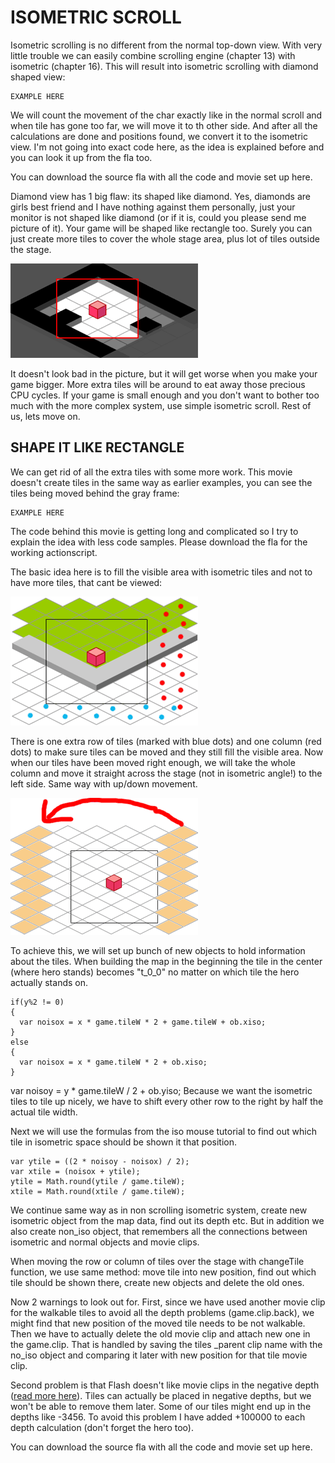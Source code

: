# ISOMETRIC SCROLL

Isometric scrolling is no different from the normal top-down view. With very little trouble we can easily combine scrolling engine (chapter 13) with isometric (chapter 16). This will result into isometric scrolling with diamond shaped view:

```
EXAMPLE HERE
```

We will count the movement of the char exactly like in the normal scroll and when tile has gone too far, we will move it to th other side. And after all the calculations are done and positions found, we convert it to the isometric view. I'm not going into exact code here, as the idea is explained before and you can look it up from the fla too.

You can download the source fla with all the code and movie set up here.

Diamond view has 1 big flaw: its shaped like diamond. Yes, diamonds are girls best friend and I have nothing against them personally, just your monitor is not shaped like diamond (or if it is, could you please send me picture of it). Your game will be shaped like rectangle too. Surely you can just create more tiles to cover the whole stage area, plus lot of tiles outside the stage.

![](p24_2.gif)

It doesn't look bad in the picture, but it will get worse when you make your game bigger. More extra tiles will be around to eat away those precious CPU cycles. If your game is small enough and you don't want to bother too much with the more complex system, use simple isometric scroll. Rest of us, lets move on.


## SHAPE IT LIKE RECTANGLE

We can get rid of all the extra tiles with some more work. This movie doesn't create tiles in the same way as earlier examples, you can see the tiles being moved behind the gray frame:

```
EXAMPLE HERE
```

The code behind this movie is getting long and complicated so I try to explain the idea with less code samples. Please download the fla for the working actionscript.

The basic idea here is to fill the visible area with isometric tiles and not to have more tiles, that cant be viewed:

![](p24_4.gif)

There is one extra row of tiles (marked with blue dots) and one column (red dots) to make sure tiles can be moved and they still fill the visible area. Now when our tiles have been moved right enough, we will take the whole column and move it straight across the stage (not in isometric angle!) to the left side. Same way with up/down movement.

![](p24_5.gif)

To achieve this, we will set up bunch of new objects to hold information about the tiles. When building the map in the beginning the tile in the center (where hero stands) becomes "t_0_0" no matter on which tile the hero actually stands on.

```
if(y%2 != 0)
{
  var noisox = x * game.tileW * 2 + game.tileW + ob.xiso;
}
else
{
  var noisox = x * game.tileW * 2 + ob.xiso;
}
```

var noisoy = y * game.tileW / 2 + ob.yiso;
Because we want the isometric tiles to tile up nicely, we have to shift every other row to the right by half the actual tile width.

Next we will use the formulas from the iso mouse tutorial to find out which tile in isometric space should be shown it that position.

```
var ytile = ((2 * noisoy - noisox) / 2);
var xtile = (noisox + ytile);
ytile = Math.round(ytile / game.tileW);
xtile = Math.round(xtile / game.tileW);
```

We continue same way as in non scrolling isometric system, create new isometric object from the map data, find out its depth etc. But in addition we also create non_iso object, that remembers all the connections between isometric and normal objects and movie clips.

When moving the row or column of tiles over the stage with changeTile function, we use same method: move tile into new position, find out which tile should be shown there, create new objects and delete the old ones.

Now 2 warnings to look out for. First, since we have used another movie clip for the walkable tiles to avoid all the depth problems (game.clip.back), we might find that new position of the moved tile needs to be not walkable. Then we have to actually delete the old movie clip and attach new one in the game.clip. That is handled by saving the tiles _parent clip name with the no_iso object and comparing it later with new position for that tile movie clip.

Second problem is that Flash doesn't like movie clips in the negative depth ([read more here](https://www.kirupa.com/developer/actionscript/depths.htm)). Tiles can actually be placed in negative depths, but we won't be able to remove them later. Some of our tiles might end up in the depths like -3456. To avoid this problem I have added +100000 to each depth calculation (don't forget the hero too).

You can download the source fla with all the code and movie set up here.